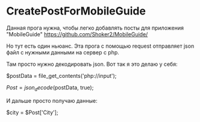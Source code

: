 # CreatePostForMobileGuide

Данная прога нужна, чтобы легко добавлять посты для приложения "MobileGuide" https://github.com/Shoker2/MobileGuide/

Но тут есть один ньюанс. Эта прога с помощью request отправляет json файл с нужными данными на сервер с php.

Там просто нужно декодировать json. Вот так я это делаю у себя:

$postData = file_get_contents('php://input');

$Post = json_decode($postData, true);

И дальше просто получаю данные:

$city = $Post['City'];
